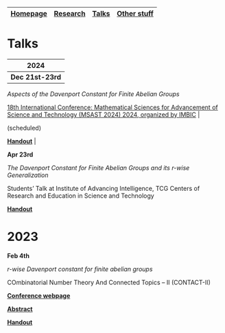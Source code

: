 | [**Homepage**](README.md) | [**Research**](research.md) | [**Talks**](talks.md) | [**Other stuff**](hobbies.md) |
| --- | --- | --- | --- |

# Talks

| 2024 |
| --- |
| **Dec 21st-23rd**
 
*Aspects of the Davenport Constant for Finite Abelian Groups*

[18th International Conference: Mathematical Sciences for Advancement of Science and Technology (MSAST 2024) 2024, organized by IMBIC](https://imbicorg.blogspot.com/) |
 
(scheduled)
 
[**Handout**]() |

 **Apr 23rd**
 
 *The Davenport Constant for Finite Abelian Groups and its r-wise Generalization*
 
 Students’ Talk at Institute of Advancing Intelligence, TCG Centers of Research and Education in Science and Technology
 
 [**Handout**](https://drive.google.com/drive/folders/1lSA4Ks96U_oxGnnNwPm0B6d2ISyrXYmf?usp=drive_link)


# 2023

 **Feb 4th**
 
 *r-wise Davenport constant for finite abelian groups*
 
 COmbinatorial Number Theory And Connected Topics – II (CONTACT-II)
 
 [**Conference webpage**](https://sites.google.com/view/contact-ii/home)
 
 [**Abstract**](https://drive.google.com/file/d/1OtAvMfGG2xg6Gr6-2gKDHkJ6REjTZkg2/view)
 
 [**Handout**](https://drive.google.com/file/d/11k1bXrPQqw_AAf8s9JweYXBvNs6qcWL3/view?pli=1)
